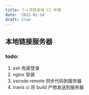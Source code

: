 ```yaml
---
title: 个人项目本地 CI 环境
date: '2022-02-14'
draft: true
---
```


## 本地链接服务器

### todo:

1. ssh 免密登录
2. nginx 安装
3. vscode remote 同步代码到服务器
4. travis ci 将 build 产物发送到服务器
